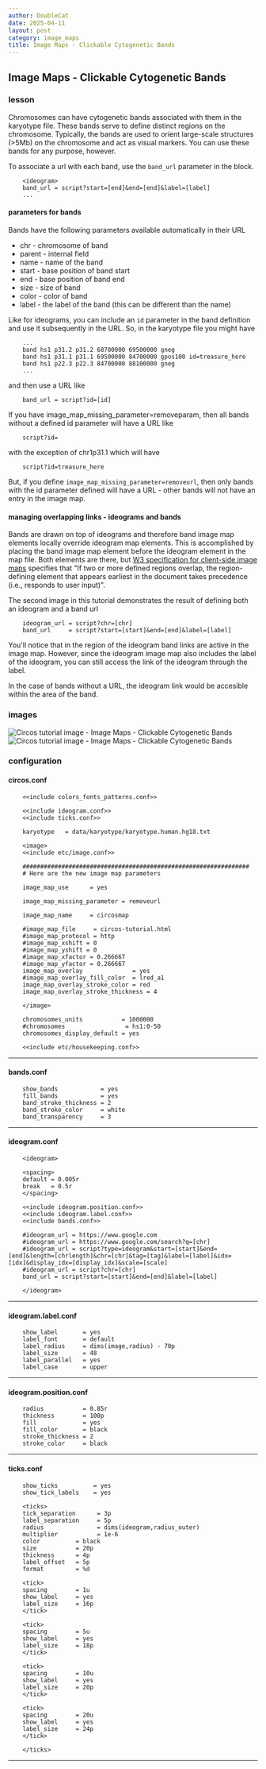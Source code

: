 ```yaml
---
author: DoubleCat
date: 2025-04-11
layout: post
category: image_maps
title: Image Maps - Clickable Cytogenetic Bands
---
```


## Image Maps - Clickable Cytogenetic Bands
### lesson
Chromosomes can have cytogenetic bands associated with them in the karyotype
file. These bands serve to define distinct regions on the chromosome.
Typically, the bands are used to orient large-scale structures (>5Mb) on the
chromosome and act as visual markers. You can use these bands for any purpose,
however.

To associate a url with each band, use the `band_url` parameter in the
<ideogram> block.

```    
    <ideogram>
    band_url = script?start=[end]&end=[end]&label=[label]
    ...
```
#### parameters for bands
Bands have the following parameters available automatically in their URL

  * chr - chromosome of band 
  * parent - internal field 
  * name - name of the band 
  * start - base position of band start 
  * end - base position of band end 
  * size - size of band 
  * color - color of band 
  * label - the label of the band (this can be different than the name) 

Like for ideograms, you can include an `id` parameter in the band definition
and use it subsequently in the URL. So, in the karyotype file you might have

```    
    ...
    band hs1 p31.2 p31.2 68700000 69500000 gneg
    band hs1 p31.1 p31.1 69500000 84700000 gpos100 id=treasure_here
    band hs1 p22.3 p22.3 84700000 88100000 gneg
    ...
```
and then use a URL like

```    
    band_url = script?id=[id]
```
If you have image_map_missing_parameter=removeparam, then all bands without a
defined id parameter will have a URL like

```    
    script?id=
```
with the exception of chr1p31.1 which will have

```    
    script?id=treasure_here
```
But, if you define `image_map_missing_parameter=removeurl`, then only bands
with the id parameter defined will have a URL - other bands will not have an
entry in the image map.

#### managing overlapping links - ideograms and bands
Bands are drawn on top of ideograms and therefore band image map elements
locally override ideogram map elements. This is accomplished by placing the
band image map element before the ideogram element in the map file. Both
elements are there, but [W3 specification for client-side image
maps](https://www.w3.org/TR/REC-html40/struct/objects.html#h-13.6.1) specifies
that "If two or more defined regions overlap, the region-defining element that
appears earliest in the document takes precedence (i.e., responds to user
input)".

The second image in this tutorial demonstrates the result of defining both an
ideogram and a band url

```    
    ideogram_url = script?chr=[chr]
    band_url     = script?start=[start]&end=[end]&label=[label]
```
You'll notice that in the region of the ideogram band links are active in the
image map. However, since the ideogram image map also includes the label of
the ideogram, you can still access the link of the ideogram through the label.

In the case of bands without a URL, the ideogram link would be accesible
within the area of the band.
### images
![Circos tutorial image - Image Maps - Clickable Cytogenetic
Bands](/documentation/tutorials/image_maps/bands/img/01.png) ![Circos tutorial
image - Image Maps - Clickable Cytogenetic
Bands](/documentation/tutorials/image_maps/bands/img/02.png)
### configuration
#### circos.conf
```    
    <<include colors_fonts_patterns.conf>>
    
    <<include ideogram.conf>>
    <<include ticks.conf>>
    
    karyotype   = data/karyotype/karyotype.human.hg18.txt
    
    <image>
    <<include etc/image.conf>>
    
    ################################################################
    # Here are the new image map parameters
    
    image_map_use      = yes
    
    image_map_missing_parameter = removeurl
    
    image_map_name     = circosmap
    
    #image_map_file     = circos-tutorial.html
    #image_map_protocol = http
    #image_map_xshift = 0
    #image_map_yshift = 0
    #image_map_xfactor = 0.266667
    #image_map_yfactor = 0.266667
    image_map_overlay              = yes
    #image_map_overlay_fill_color  = lred_a1
    image_map_overlay_stroke_color = red
    image_map_overlay_stroke_thickness = 4
    
    </image>
    
    chromosomes_units           = 1000000
    #chromosomes                 = hs1:0-50
    chromosomes_display_default = yes
    
    <<include etc/housekeeping.conf>>
```
  

* * *

#### bands.conf
```    
    show_bands            = yes
    fill_bands            = yes
    band_stroke_thickness = 2
    band_stroke_color     = white
    band_transparency     = 3
```
  

* * *

#### ideogram.conf
```    
    <ideogram>
    
    <spacing>
    default = 0.005r
    break   = 0.5r
    </spacing>
    
    <<include ideogram.position.conf>>
    <<include ideogram.label.conf>>
    <<include bands.conf>>
    
    #ideogram_url = https://www.google.com
    #ideogram_url = https://www.google.com/search?q=[chr]
    #ideogram_url = script?type=ideogram&start=[start]&end=[end]&length=[chrlength]&chr=[chr]&tag=[tag]&label=[label]&idx=[idx]&display_idx=[display_idx]&scale=[scale]
    #ideogram_url = script?chr=[chr]
    band_url = script?start=[start]&end=[end]&label=[label]
    
    </ideogram>
``````
  

* * *

#### ideogram.label.conf
```    
    show_label       = yes
    label_font       = default
    label_radius     = dims(image,radius) - 70p
    label_size       = 48
    label_parallel   = yes
    label_case       = upper
```
  

* * *

#### ideogram.position.conf
```    
    radius           = 0.85r
    thickness        = 100p
    fill             = yes
    fill_color       = black
    stroke_thickness = 2
    stroke_color     = black
```
  

* * *

#### ticks.conf
```    
    show_ticks          = yes
    show_tick_labels    = yes
    
    <ticks>
    tick_separation      = 3p
    label_separation     = 5p
    radius               = dims(ideogram,radius_outer)
    multiplier           = 1e-6
    color          = black
    size           = 20p
    thickness      = 4p
    label_offset   = 5p
    format         = %d
    
    <tick>
    spacing        = 1u
    show_label     = yes
    label_size     = 16p
    </tick>
    
    <tick>
    spacing        = 5u
    show_label     = yes
    label_size     = 18p
    </tick>
    
    <tick>
    spacing        = 10u
    show_label     = yes
    label_size     = 20p
    </tick>
    
    <tick>
    spacing        = 20u
    show_label     = yes
    label_size     = 24p
    </tick>
    
    </ticks>
```
  

* * *
